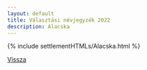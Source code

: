 ```yaml
---
layout: default
title: Választási névjegyzék 2022
description: Alacska
---
```


{% include settlementHTMLs/Alacska.html %}

[Vissza](../)